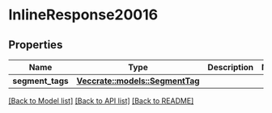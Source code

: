 # InlineResponse20016

## Properties

Name | Type | Description | Notes
------------ | ------------- | ------------- | -------------
**segment_tags** | [**Vec<crate::models::SegmentTag>**](segment_tag.md) |  | 

[[Back to Model list]](../README.md#documentation-for-models) [[Back to API list]](../README.md#documentation-for-api-endpoints) [[Back to README]](../README.md)



